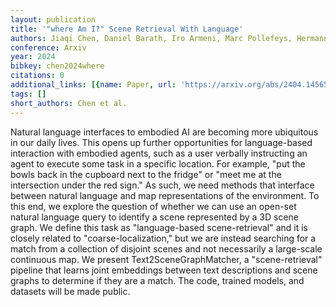 ```yaml
---
layout: publication
title: '"where Am I?" Scene Retrieval With Language'
authors: Jiaqi Chen, Daniel Barath, Iro Armeni, Marc Pollefeys, Hermann Blum
conference: Arxiv
year: 2024
bibkey: chen2024where
citations: 0
additional_links: [{name: Paper, url: 'https://arxiv.org/abs/2404.14565'}]
tags: []
short_authors: Chen et al.
---
```

Natural language interfaces to embodied AI are becoming more ubiquitous in
our daily lives. This opens up further opportunities for language-based
interaction with embodied agents, such as a user verbally instructing an agent
to execute some task in a specific location. For example, "put the bowls back
in the cupboard next to the fridge" or "meet me at the intersection under the
red sign." As such, we need methods that interface between natural language and
map representations of the environment. To this end, we explore the question of
whether we can use an open-set natural language query to identify a scene
represented by a 3D scene graph. We define this task as "language-based
scene-retrieval" and it is closely related to "coarse-localization," but we are
instead searching for a match from a collection of disjoint scenes and not
necessarily a large-scale continuous map. We present Text2SceneGraphMatcher, a
"scene-retrieval" pipeline that learns joint embeddings between text
descriptions and scene graphs to determine if they are a match. The code,
trained models, and datasets will be made public.
